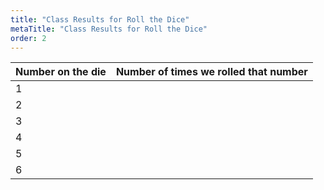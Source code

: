 ```yaml
---
title: "Class Results for Roll the Dice"
metaTitle: "Class Results for Roll the Dice"
order: 2
---
```


| Number on the die | Number of times we rolled that number |
|---|---|
| 1 | |
| 2 | |
| 3 | |
| 4 | |
| 5 | |
| 6 | |